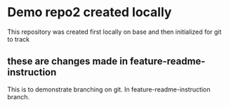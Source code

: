 # Demo repo2 created locally

This repository was created first locally on base and then initialized for git to track

## these are changes made in feature-readme-instruction

This is to demonstrate branching on git. In feature-readme-instruction branch.